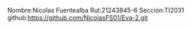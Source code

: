 Nombre:Nicolas Fuentealba
Rut:21243845-6
Sección:TI2031
github:https://github.com/NicolasFS01/Eva-2.git